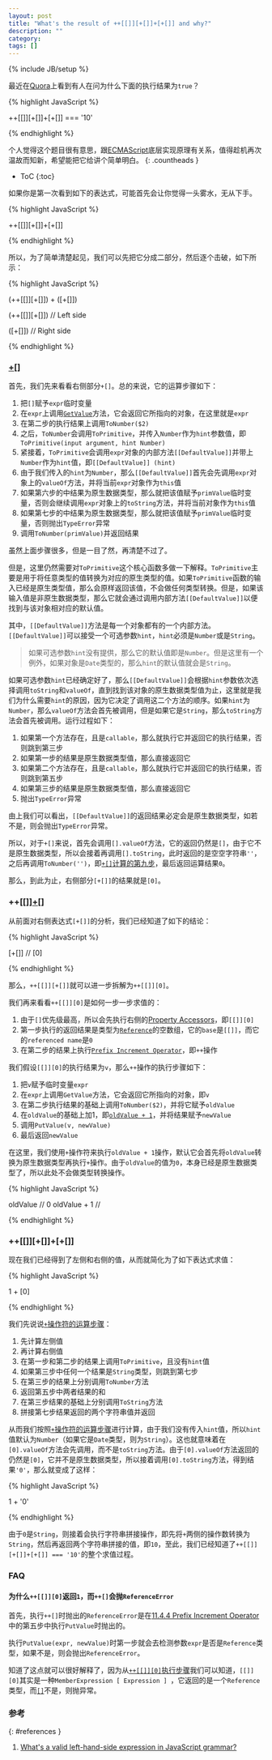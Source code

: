 ```yaml
---
layout: post
title: "What's the result of ++[[]][+[]]+[+[]] and why?"
description: ""
category: 
tags: []
---
```

{% include JB/setup %}

最近在[Quora](http://www.quora.com/In-JavaScript-why-is-++-+-+-+-10-true)上看到有人在问为什么下面的执行结果为`true`？

{% highlight JavaScript %}

++[[]][+[]]+[+[]] === '10'

{% endhighlight %}

个人觉得这个题目很有意思，跟[ECMAScript](http://es5.github.io/)底层实现原理有关系，值得趁机再次温故而知新，希望能把它给讲个简单明白。
{: .countheads }

* ToC
{:toc}

如果你是第一次看到如下的表达式，可能首先会让你觉得一头雾水，无从下手。

{% highlight JavaScript %}

++[[]][+[]]+[+[]]

{% endhighlight %}

所以，为了简单清楚起见，我们可以先把它分成二部分，然后逐个击破，如下所示：

{% highlight JavaScript %}

(++[[]][+[]]) + ([+[]])

(++[[]][+[]]) // Left side

([+[]])      // Right side

{% endhighlight %}

### [+[]](#expression-right)

首先，我们先来看看右侧部分`+[]`。总的来说，它的运算步骤如下：

1. 把`[]`赋予`expr`临时变量
2. 在`expr`上调用[`GetValue`](http://es5.github.io/#x8.7.1)方法，它会返回它所指向的对象，在这里就是`expr`
3. 在第二步的执行结果上调用`ToNumber($2)`
4. 之后，`ToNumber`会调用`ToPrimitive`，并传入`Number`作为`hint`参数值，即`ToPrimitive(input argument, hint Number)`
5. 紧接着，`ToPrimitive`会调用`expr`对象的内部方法`[[DefaultValue]]`并带上`Number`作为`hint`值，即`[[DefaultValue]] (hint)`
6. 由于我们传入的`hint`为`Number`，那么`[[DefaultValue]]`首先会先调用`expr`对象上的`valueOf`方法，并将当前`expr`对象作为`this`值
7. 如果第六步的中结果为原生数据类型，那么就把该值赋予`primValue`临时变量，否则会继续调用`expr`对象上的`toString`方法，并将当前对象作为`this`值
8. 如果第七步的中结果为原生数据类型，那么就把该值赋予`primValue`临时变量，否则抛出`TypeError`异常
9. 调用`ToNumber(primValue)`并返回结果

虽然上面步骤很多，但是一目了然，再清楚不过了。

但是，这里仍然需要对`ToPrimitive`这个核心函数多做一下解释。`ToPrimitive`主要是用于将任意类型的值转换为对应的原生类型的值。如果`ToPrimitive`函数的输入已经是原生类型值，那么会原样返回该值，不会做任何类型转换。但是，如果该输入值是非原生数据类型，那么它就会通过调用内部方法`[[DefaultValue]]`以便找到与该对象相对应的默认值。

其中，`[[DefaultValue]]`方法是每一个对象都有的一个内部方法。`[[DefaultValue]]`可以接受一个可选参数`hint`，`hint`必须是`Number`或是`String`。

> 如果可选参数`hint`没有提供，那么它的默认值即是`Number`。但是这里有一个例外，如果对象是`Date`类型的，那么`hint`的默认值就会是`String`。 

如果可选参数`hint`已经确定好了，那么`[[DefaultValue]]`会根据`hint`参数依次选择调用`toString`和`valueOf`，直到找到该对象的原生数据类型值为止，这里就是我们为什么需要`hint`的原因，因为它决定了调用这二个方法的顺序。如果`hint`为`Number`，那么`valueOf`方法会首先被调用，但是如果它是`String`，那么`toString`方法会首先被调用。运行过程如下：

1. 如果第一个方法存在，且是`callable`，那么就执行它并返回它的执行结果，否则跳到第三步
2. 如果第一步的结果是原生数据类型值，那么直接返回它
3. 如果第二个方法存在，且是`callable`，那么就执行它并返回它的执行结果，否则跳到第五步
4. 如果第三步的结果是原生数据类型值，那么直接返回它
5. 抛出`TypeError`异常

由上我们可以看出，`[[DefaultValue]]`的返回结果必定会是原生数据类型，如若不是，则会抛出`TypeError`异常。

所以，对于`+[]`来说，首先会调用`[].valueOf`方法，它的返回仍然是`[]`，由于它不是原生数据类型，所以会接着再调用`[].toString`，此时返回的是空空字符串`''`，之后再调用`ToNumber('')`，即[`+[]`计算的第九步](#expression-right)，最后返回运算结果`0`。

那么，到此为止，右侧部分`[+[]]`的结果就是`[0]`。

### ++[[]][+[]](#expression-left)

从前面对右侧表达式`[+[]]`的分析，我们已经知道了如下的结论：

{% highlight JavaScript %}

[+[]] // [0]

{% endhighlight %}

那么，`++[[]][+[]]`就可以进一步拆解为`++[[]][0]`。

我们再来看看`++[[]][0]`是如何一步一步求值的：

1. 由于`[]`优先级最高，所以会先执行右侧的[Property Accessors](http://es5.github.io/#x11.2.1)，即`[[]][0]`
2. 第一步执行的返回结果是类型为[`Reference`](http://es5.github.io/#x8.7)的空数组，它的`base`是`[[]]`，而它的`referenced name`是`0`
3. 在第二步的结果上执行[`Prefix Increment Operator`](http://es5.github.io/#x11.4.4)，即`++`操作

我们假设`[[]][0]`的执行结果为`v`，那么`++`操作的执行步骤如下：

1. 把`v`赋予临时变量`expr`
2. 在`expr`上调用`GetValue`方法，它会返回它所指向的对象，即`v`
3. 在第二步执行结果的基础上调用`ToNumber($2)`，并将它赋予`oldValue`
3. 在`oldValue`的基础上加1，即[`oldValue + 1`](http://es5.github.io/#x11.6.1)，并将结果赋予`newValue`
4. 调用`PutValue(v, newValue)`
5. 最后返回`newValue`

在这里，我们使用`+`操作符来执行`oldValue + 1`操作，默认它会首先将`oldValue`转换为原生数据类型再执行`+`操作。由于`oldValue`的值为`0`，本身已经是原生数据类型了，所以此处不会做类型转换操作。

{% highlight JavaScript %}

oldValue     // 0
oldValue + 1 // 

{% endhighlight %}

### ++[[]][+[]]+[+[]]

现在我们已经得到了左侧和右侧的值，从而就简化为了如下表达式求值：

{% highlight JavaScript %}

1 + [0]

{% endhighlight %}

我们先说说[`+`操作符的运算步骤](#The-Addition-Operator)：

1. 先计算左侧值
2. 再计算右侧值
3. 在第一步和第二步的结果上调用`ToPrimitive`，且没有`hint`值
4. 如果第三步中任何一个结果是`String`类型，则跳到第七步
5. 在第三步的结果上分别调用`ToNumber`方法
6. 返回第五步中两者结果的和
7. 在第三步结果的基础上分别调用`ToString`方法
8. 拼接第七步结果返回的两个字符串值并返回

从而我们按照[`+`操作符的运算步骤](#The-Addition-Operator)进行计算，由于我们没有传入`hint`值，所以`hint`值默认为`Number`（如果它是`Date`类型，则为`String`）。这也就意味着在`[0].valueOf`方法会先调用，而不是`toString`方法。由于`[0].valueOf`方法返回的仍然是`[0]`，它并不是原生数据类型，所以接着调用`[0].toString`方法，得到结果`'0'`，那么就变成了这样：

{% highlight JavaScript %}

1 + '0'

{% endhighlight %}

由于`0`是`String`，则接着会执行字符串拼接操作，即先将`+`两侧的操作数转换为`String`，然后再返回两个字符串拼接的值，即`10`，至此，我们已经知道了`++[[]][+[]]+[+[]] === '10'`的整个求值过程。

### FAQ

#### 为什么`++[[]][0]`返回`1`，而`++[]`会抛`ReferenceError`

首先，执行`++[]`时抛出的`ReferenceError`是在[11.4.4 Prefix Increment Operator](http://es5.github.io/#x11.4.4)中的第五步中执行`PutValue`时抛出的。

执行`PutValue(expr, newValue)`时第一步就会去检测参数`expr`是否是`Reference`类型，如果不是，则会抛出`ReferenceError`。

知道了这点就可以很好解释了，因为从[`++[[]][0]`执行步骤](#expression-left)我们可以知道，`[[]][0]`其实是一种`MemberExpression [ Expression ] `，它返回的是一个`Reference`类型，而[`[]`](http://es5.github.io/#x11.1.4)不是，则抛异常。

### 参考
{: #references }

1. [What's a valid left-hand-side expression in JavaScript grammar?](http://stackoverflow.com/questions/3709866/whats-a-valid-left-hand-side-expression-in-javascript-grammar)
